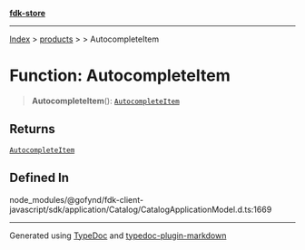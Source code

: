 [**fdk-store**](../../../README.md)
***

[Index](../../../API.md) > [products](../../README.md) > [<internal>](../README.md) > AutocompleteItem

# Function: AutocompleteItem

> **AutocompleteItem**(): [`AutocompleteItem`](../type-aliases/type-alias.AutocompleteItem.md)

## Returns

[`AutocompleteItem`](../type-aliases/type-alias.AutocompleteItem.md)

## Defined In

node\_modules/@gofynd/fdk-client-javascript/sdk/application/Catalog/CatalogApplicationModel.d.ts:1669

***
Generated using [TypeDoc](https://typedoc.org/) and [typedoc-plugin-markdown](https://www.npmjs.com/package/typedoc-plugin-markdown)

